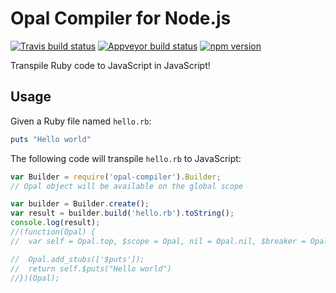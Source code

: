 # Opal Compiler for Node.js

[![Travis build status](https://img.shields.io/travis/Mogztter/opal-node-compiler/master.svg)](https://travis-ci.org/Mogztter/opal-node-compiler)
[![Appveyor build status](https://ci.appveyor.com/api/projects/status/i4l3eqm88rwq6m01/branch/master?svg=true)](https://ci.appveyor.com/project/Mogztter/opal-node-compiler)
[![npm version](http://img.shields.io/npm/v/opal-compiler.svg)](https://www.npmjs.org/package/opal-compiler)

Transpile Ruby code to JavaScript in JavaScript!

## Usage

Given a Ruby file named `hello.rb`:

```ruby
puts "Hello world"
```

The following code will transpile `hello.rb` to JavaScript:

```javascript
var Builder = require('opal-compiler').Builder;
// Opal object will be available on the global scope

var builder = Builder.create();
var result = builder.build('hello.rb').toString();
console.log(result);
//(function(Opal) {
//  var self = Opal.top, $scope = Opal, nil = Opal.nil, $breaker = Opal.breaker, $slice = Opal.slice;

//  Opal.add_stubs(['$puts']);
//  return self.$puts("Hello world")
//})(Opal);
```
